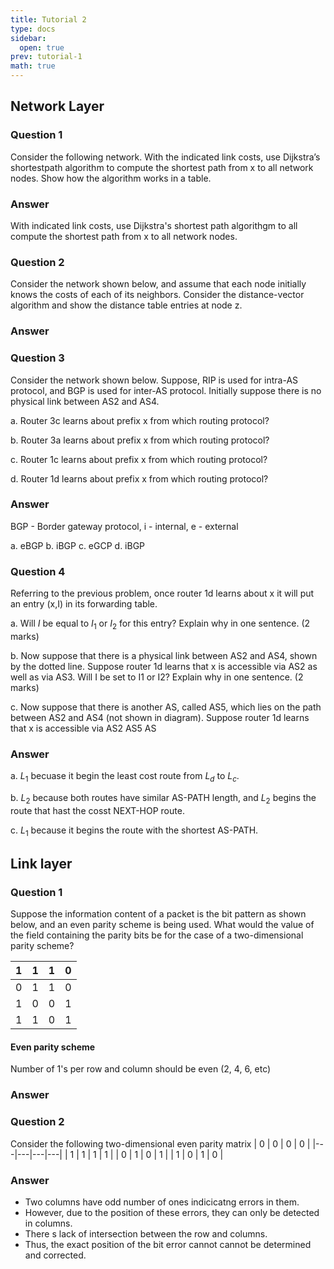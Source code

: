 ```yaml
---
title: Tutorial 2
type: docs
sidebar:
  open: true
prev: tutorial-1
math: true
---
```


## Network Layer

### Question 1
Consider the following network. With the indicated link costs, use Dijkstra’s shortestpath algorithm to compute the shortest path from x to all network nodes. Show how the
algorithm works in a table. 

### Answer
With indicated link costs, use Dijkstra's shortest path algorithgm to all compute the shortest path from x to all network nodes.



### Question 2
Consider the network shown below, and assume that each node initially knows the costs
of each of its neighbors. Consider the distance-vector algorithm and show the distance
table entries at node z.

### Answer


### Question 3
Consider the network shown below. Suppose, RIP is used for intra-AS protocol, and
BGP is used for inter-AS protocol. Initially suppose there is no physical link between
AS2 and AS4.

a. Router 3c learns about prefix x from which routing protocol?

b. Router 3a learns about prefix x from which routing protocol?

c. Router 1c learns about prefix x from which routing protocol?

d. Router 1d learns about prefix x from which routing protocol?
### Answer

BGP - Border gateway protocol, i - internal, e - external

a. eBGP
b. iBGP
c. eGCP
d. iBGP


### Question 4
Referring to the previous problem, once router 1d learns about x it will put an entry (x,I)
in its forwarding table.

a. Will $I$ be equal to $I_1$ or $I_2$ for this entry? Explain why in one sentence. (2 marks)

b. Now suppose that there is a physical link between AS2 and AS4, shown by the
dotted line. Suppose router 1d learns that x is accessible via AS2 as well as via
AS3. Will I be set to I1 or I2? Explain why in one sentence. (2 marks)

c. Now suppose that there is another AS, called AS5, which lies on the path
between AS2 and AS4 (not shown in diagram). Suppose router 1d learns that x
is accessible via AS2 AS5 AS


### Answer

a. $L_1$ becuase it begin the least cost route from $L_d$ to $L_c$.

b. $L_2$ because both routes have similar AS-PATH length, and $L_2$ begins
the route that hast the cosst NEXT-HOP route.

c. $L_1$ because it begins the route with the shortest AS-PATH.

##  Link layer

### Question 1
Suppose the information content of a packet is the bit pattern as shown below, and an
even parity scheme is being used. What would the value of the field containing the parity
bits be for the case of a two-dimensional parity scheme?

| 1 | 1 | 1 | 0 |
|---|---|---|---|
| 0 | 1 | 1 | 0 |
| 1 | 0 | 0 | 1 |
| 1 | 1 | 0 | 1 |

#### Even parity scheme
Number of 1's per row and column should be even (2, 4, 6, etc)

### Answer

### Question 2
Consider the following two-dimensional even parity matrix
| 0 | 0 | 0 | 0 |
|---|---|---|---|
| 1 | 1 | 1 | 1 |
| 0 | 1 | 0 | 1 |
| 1 | 0 | 1 | 0 |

### Answer
- Two columns have odd number of ones indicicatng errors in them.
- However, due to the position of these errors, they can only be detected in columns.
- There s lack of intersection between the row and columns.
- Thus, the exact position of the bit error cannot cannot be determined and corrected.